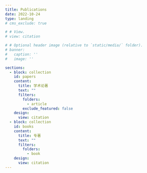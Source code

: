 ```yaml
---
title: Publications
date: 2022-10-24
type: landing
# cms_exclude: true

# # View.
# view: citation

# # Optional header image (relative to `static/media/` folder).
# banner:
#   caption: ''
#   image: ''

sections:
  - block: collection
    id: papers
    content:
      title: 学术论著
      text: ""
      filters:
        folders:
          - article
        exclude_featured: false
    design:
      view: citation
  - block: collection
    id: books
    content:
      title: 专著
      text: ""
      filters:
        folders:
          - book
    design:
      view: citation
---
```

